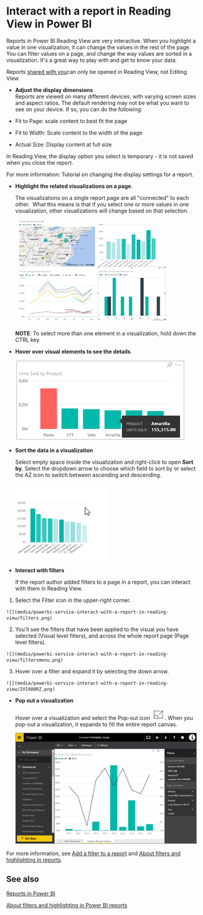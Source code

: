 ﻿<properties
   pageTitle="Interact with a report in Reading View in Power BI"
   description="Interact with a report in Reading View in Power BI"
   services="powerbi"
   documentationCenter=""
   authors="mihart"
   manager="mblythe"
   editor=""
   tags=""/>

<tags
   ms.service="powerbi"
   ms.devlang="NA"
   ms.topic="article"
   ms.tgt_pltfrm="NA"
   ms.workload="powerbi"
   ms.date="10/14/2015"
   ms.author="mihart"/>

# Interact with a report in Reading View in Power BI

Reports in Power BI Reading View are very interactive. When you highlight a value in one visualization, it can change the values in the rest of the page. You can filter values on a page, and change the way values are sorted in a visualization. It's a great way to play with and get to know your data.

Reports [shared with you](powerbi-service-share-unshare-dashboard.md)can only be opened in Reading View, not Editing View.

- **Adjust the display dimensions**  
   Reports are viewed on many different devices, with varying screen sizes and aspect ratios.  The default rendering may not be what you want to see on your device.  If so, you can do the following:

 - Fit to Page: scale content to best fit the page
 - Fit to Width: Scale content to the width of the page
 - Actual Size: Display content at full size  

  In Reading View, the display option you select is temporary - it is not saved when you close the report.

For more information: Tutorial on changing the display settings for a report.


- **Highlight the related visualizations on a page**.

   The visualizations on a single report page are all "connected" to each other.  What this means is that if you select one or more values in one visualization, other visualizations will change based on that selection.

   ![](media/powerbi-service-interact-with-a-report-in-reading-view/pagefilter3b.gif)

   **NOTE**: To select more than one element in a visualization, hold down the CTRL key.

- **Hover over visual elements to see the details**.

    ![](media/powerbi-service-interact-with-a-report-in-reading-view/amarillachart.png)

- **Sort the data in a visualization**  

   Select empty space inside the visualization and right-click to open **Sort by**. Select the dropdown arrow to choose which field to sort by or select the AZ icon to switch between ascending and descending.    

   ![](media/powerbi-service-interact-with-a-report-in-reading-view/PBI_ChangeChartSort.gif) 

- **Interact with filters**

   If the report author added filters to a page in a report, you can interact with them in Reading View.

 1.  Select the Filter icon in the upper-right corner.

    ![](media/powerbi-service-interact-with-a-report-in-reading-view/filters.png)  

 2.  You'll see the filters that have been applied to the visual you have selected (Visual level filters), and across the whole report page (Page level filters).

    ![](media/powerbi-service-interact-with-a-report-in-reading-view/filtersmenu.png)

 3.  Hover over a filter and expand it by selecting the down arrow.

    ![](media/powerbi-service-interact-with-a-report-in-reading-view/IV1980RZ.png)

- **Pop out a visualization**

  Hover over a visualization and select the Pop-out icon ![](media/powerbi-service-interact-with-a-report-in-reading-view/PBI_PopOutIcon.jpg). When you pop-out a visualization, it expands to fill the entire report canvas.

  ![](media/powerbi-service-interact-with-a-report-in-reading-view/PBI_PoppedOut.jpg)

For more information, see [Add a filter to a report](powerbi-service-add-a-filter-to-a-report.md) and [About filters and highlighting in reports](powerbi-service-about-filters-and-highlighting-in-reports.md).

## See also

[Reports in Power BI](powerbi-service-reports.md)

 [About filters and highlighting in Power BI reports](powerbi-service-about-filters-and-highlighting-in-reports.md)
